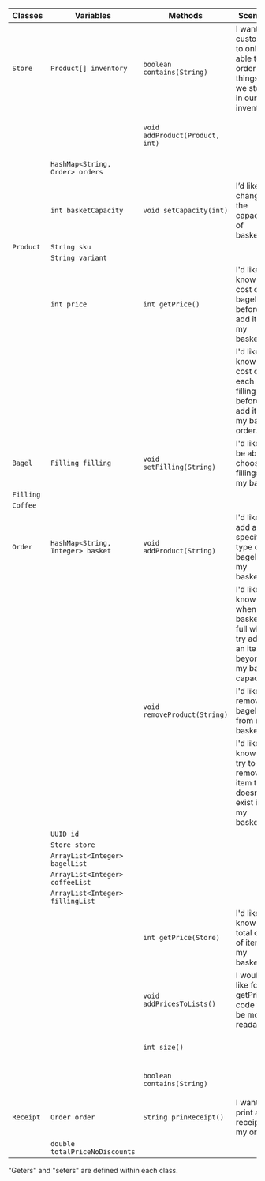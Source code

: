 | Classes   | Variables                         | Methods                         | Scenario                                                                                     | Outcomes                                                      |
|-----------|-----------------------------------|---------------------------------|----------------------------------------------------------------------------------------------|---------------------------------------------------------------|
| `Store`   | `Product[] inventory`             | `boolean contains(String)`      | I want customers to only be able to order things that we stock in our inventory.             | Return true if product is in inventory or false if not        |
|           |                                   | `void addProduct(Product, int)` |                                                                                              | Adds product to specified index in inventory                  |
|           | `HashMap<String, Order> orders`   |                                 |                                                                                              | Capacity for all baskets are set                              |
|           | `int basketCapacity`              | `void setCapacity(int)`         | I’d like to change the capacity of baskets.                                                  | Sets value of basketCapacity                                  |
| `Product` | `String sku`                      |                                 |                                                                                              |                                                               |
|           | `String variant`                  |                                 |                                                                                              |                                                               |
|           | `int price`                       | `int getPrice()`                | I'd like to know the cost of a bagel before I add it to my basket.                           | Return cost of product                                        |
|           |                                   |                                 | I'd like to know the cost of each filling before I add it to my bagel order.                 |                                                               |
| `Bagel`   | `Filling filling`                 | `void setFilling(String)`       | I'd like to be able to choose fillings for my bagel.                                         | Sets filling for bagel                                        |
| `Filling` |                                   |                                 |                                                                                              |                                                               |
| `Coffee`  |                                   |                                 |                                                                                              |                                                               |
| `Order`   | `HashMap<String, Integer> basket` | `void addProduct(String)`       | I'd like to add a specific type of bagel to my basket.                                       | Adds bagel to basket                                          |
|           |                                   |                                 | I'd like to know when my basket is full when I try adding an item beyond my basket capacity. | Check basket size against basketCapacity                      |
|           |                                   | `void removeProduct(String)`    | I'd like to remove a bagel from my basket.                                                   | Removes bagel from basket                                     |
|           |                                   |                                 | I'd like to know if I try to remove an item that doesn't exist in my basket.                 | Removing a non existent bagel from basket prints message      |
|           | `UUID id`                         |                                 |                                                                                              |                                                               |
|           | `Store store`                     |                                 |                                                                                              |                                                               |
|           | `ArrayList<Integer> bagelList`    |                                 |                                                                                              |                                                               |
|           | `ArrayList<Integer> coffeeList`   |                                 |                                                                                              |                                                               |
|           | `ArrayList<Integer> fillingList`  |                                 |                                                                                              |                                                               |
|           |                                   | `int getPrice(Store)`           | I'd like to know the total cost of items in my basket.                                       | Return total price of all products in basket with discounts   |
|           |                                   | `void addPricesToLists()`       | I would like for the getPrice() code to be more readable.                                    | Adds the price of all ordered products into categorized lists |
|           |                                   | `int size()`                    |                                                                                              | Return amount of ordered products                             |
|           |                                   | `boolean contains(String)`      |                                                                                              | Return true if string in basket or false if not               |
| `Receipt` | `Order order`                     | `String prinReceipt()`          | I want to print a receipt of my order.                                                       | Prints a receipt in the terminal                              |
|           | `double totalPriceNoDiscounts`    |                                 |                                                                                              |                                                               |

"Geters" and "seters" are defined within each class.